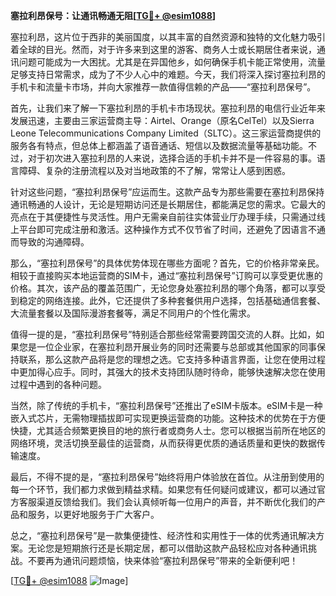 **塞拉利昂保号：让通讯畅通无阻[[TG💪+ @esim1088](https://t.me/s/esim1088)]**

塞拉利昂，这片位于西非的美丽国度，以其丰富的自然资源和独特的文化魅力吸引着全球的目光。然而，对于许多来到这里的游客、商务人士或长期居住者来说，通讯问题可能成为一大困扰。尤其是在异国他乡，如何确保手机卡能正常使用，流量足够支持日常需求，成为了不少人心中的难题。今天，我们将深入探讨塞拉利昂的手机卡和流量卡市场，并向大家推荐一款值得信赖的产品——“塞拉利昂保号”。

首先，让我们来了解一下塞拉利昂的手机卡市场现状。塞拉利昂的电信行业近年来发展迅速，主要由三家运营商主导：Airtel、Orange（原名CelTel）以及Sierra Leone Telecommunications Company Limited（SLTC）。这三家运营商提供的服务各有特点，但总体上都涵盖了语音通话、短信以及数据流量等基础功能。不过，对于初次进入塞拉利昂的人来说，选择合适的手机卡并不是一件容易的事。语言障碍、复杂的注册流程以及对当地政策的不了解，常常让人感到困惑。

针对这些问题，“塞拉利昂保号”应运而生。这款产品专为那些需要在塞拉利昂保持通讯畅通的人设计，无论是短期访问还是长期居住，都能满足您的需求。它最大的亮点在于其便捷性与灵活性。用户无需亲自前往实体营业厅办理手续，只需通过线上平台即可完成注册和激活。这种操作方式不仅节省了时间，还避免了因语言不通而导致的沟通障碍。

那么，“塞拉利昂保号”的具体优势体现在哪些方面呢？首先，它的价格非常亲民。相较于直接购买本地运营商的SIM卡，通过“塞拉利昂保号”订购可以享受更优惠的价格。其次，该产品的覆盖范围广，无论您身处塞拉利昂的哪个角落，都可以享受到稳定的网络连接。此外，它还提供了多种套餐供用户选择，包括基础通信套餐、大流量套餐以及国际漫游套餐等，满足不同用户的个性化需求。

值得一提的是，“塞拉利昂保号”特别适合那些经常需要跨国交流的人群。比如，如果您是一位企业家，在塞拉利昂开展业务的同时还需要与总部或其他国家的同事保持联系，那么这款产品将是您的理想之选。它支持多种语言界面，让您在使用过程中更加得心应手。同时，其强大的技术支持团队随时待命，能够快速解决您在使用过程中遇到的各种问题。

当然，除了传统的手机卡，“塞拉利昂保号”还推出了eSIM卡版本。eSIM卡是一种嵌入式芯片，无需物理插拔即可实现更换运营商的功能。这种技术的优势在于方便快捷，尤其适合频繁更换目的地的旅行者或商务人士。您可以根据当前所在地区的网络环境，灵活切换至最佳的运营商，从而获得更优质的通话质量和更快的数据传输速度。

最后，不得不提的是，“塞拉利昂保号”始终将用户体验放在首位。从注册到使用的每一个环节，我们都力求做到精益求精。如果您有任何疑问或建议，都可以通过官方客服渠道反馈给我们。我们会认真倾听每一位用户的声音，并不断优化我们的产品和服务，以更好地服务于广大客户。

总之，“塞拉利昂保号”是一款集便捷性、经济性和实用性于一体的优秀通讯解决方案。无论您是短期旅行还是长期定居，都可以借助这款产品轻松应对各种通讯挑战。不要再为通讯问题烦恼，快来体验“塞拉利昂保号”带来的全新便利吧！

[[TG💪+ @esim1088](https://t.me/s/esim1088) ![Image](https://i.postimg.cc/4NQfJmqS/Snipaste-2025-05-13-00-14-12.png)]